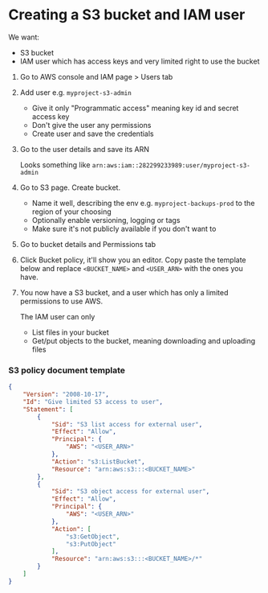 # Creating a S3 bucket and IAM user

We want:

* S3 bucket
* IAM user which has access keys and very limited right to use the bucket

1. Go to AWS console and IAM page > Users tab

2. Add user e.g. `myproject-s3-admin`

    * Give it only "Programmatic access" meaning key id and secret access key
    * Don't give the user any permissions
    * Create user and save the credentials

3. Go to the user details and save its ARN

    Looks something like `arn:aws:iam::282299233989:user/myproject-s3-admin`

4. Go to S3 page. Create bucket.

    * Name it well, describing the env e.g. `myproject-backups-prod` to the region of your choosing
    * Optionally enable versioning, logging or tags
    * Make sure it's not publicly available if you don't want to

5. Go to bucket details and Permissions tab
6. Click Bucket policy, it'll show you an editor. Copy paste the template below and replace `<BUCKET_NAME>` and `<USER_ARN>` with the ones you have.

7. You now have a S3 bucket, and a user which has only a limited permissions to use AWS.

    The IAM user can only

    * List files in your bucket
    * Get/put objects to the bucket, meaning downloading and uploading files


### S3 policy document template

```json
{
    "Version": "2008-10-17",
    "Id": "Give limited S3 access to user",
    "Statement": [
        {
            "Sid": "S3 list access for external user",
            "Effect": "Allow",
            "Principal": {
                "AWS": "<USER_ARN>"
            },
            "Action": "s3:ListBucket",
            "Resource": "arn:aws:s3:::<BUCKET_NAME>"
        },
        {
            "Sid": "S3 object access for external user",
            "Effect": "Allow",
            "Principal": {
                "AWS": "<USER_ARN>"
            },
            "Action": [
                "s3:GetObject",
                "s3:PutObject"
            ],
            "Resource": "arn:aws:s3:::<BUCKET_NAME>/*"
        }
    ]
}
```